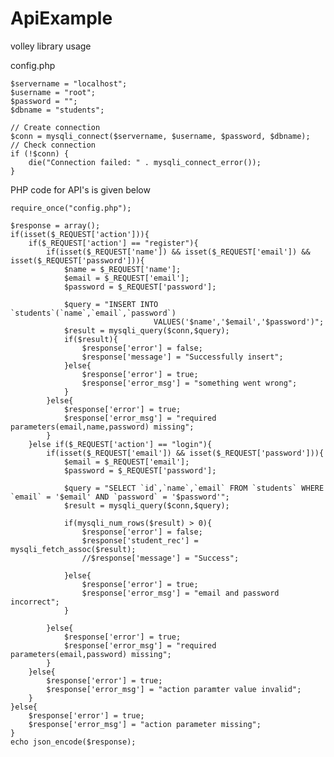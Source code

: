# ApiExample
volley library usage

config.php

	$servername = "localhost";
	$username = "root";
	$password = "";
	$dbname = "students";

	// Create connection
	$conn = mysqli_connect($servername, $username, $password, $dbname);
	// Check connection
	if (!$conn) {
		die("Connection failed: " . mysqli_connect_error());
	}


PHP code for API's is given below

	require_once("config.php");
	
	$response = array();
	if(isset($_REQUEST['action'])){
		if($_REQUEST['action'] == "register"){
			if(isset($_REQUEST['name']) && isset($_REQUEST['email']) && isset($_REQUEST['password'])){
				$name = $_REQUEST['name'];
				$email = $_REQUEST['email'];
				$password = $_REQUEST['password'];
				
				$query = "INSERT INTO `students`(`name`,`email`,`password`) 
									VALUES('$name','$email','$password')";
				$result = mysqli_query($conn,$query);
				if($result){
					$response['error'] = false;
					$response['message'] = "Successfully insert";
				}else{
					$response['error'] = true;
					$response['error_msg'] = "something went wrong";
				}
			}else{
				$response['error'] = true;
				$response['error_msg'] = "required parameters(email,name,password) missing";
			}
		}else if($_REQUEST['action'] == "login"){
			if(isset($_REQUEST['email']) && isset($_REQUEST['password'])){
				$email = $_REQUEST['email'];
				$password = $_REQUEST['password'];
				
				$query = "SELECT `id`,`name`,`email` FROM `students` WHERE `email` = '$email' AND `password` = '$password'";
				$result = mysqli_query($conn,$query);
				
				if(mysqli_num_rows($result) > 0){
					$response['error'] = false;
					$response['student_rec'] = mysqli_fetch_assoc($result);
					//$response['message'] = "Success";
					
				}else{
					$response['error'] = true;
					$response['error_msg'] = "email and password incorrect";
				}
				
			}else{
				$response['error'] = true;
				$response['error_msg'] = "required parameters(email,password) missing";
			}
		}else{
			$response['error'] = true;
			$response['error_msg'] = "action paramter value invalid";
		}
	}else{
		$response['error'] = true;
		$response['error_msg'] = "action parameter missing";
	}
	echo json_encode($response);
